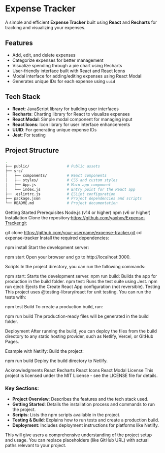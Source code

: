# Expense Tracker

A simple and efficient **Expense Tracker** built using **React** and **Recharts** for tracking and visualizing your expenses.

## Features

- Add, edit, and delete expenses
- Categorize expenses for better management
- Visualize spending through a pie chart using Recharts
- User-friendly interface built with React and React Icons
- Modal interface for adding/editing expenses using React Modal
- Generates unique IDs for each expense using `uuid`

## Tech Stack

- **React**: JavaScript library for building user interfaces
- **Recharts**: Charting library for React to visualize expenses
- **React Modal**: Simple modal component for managing input
- **React Icons**: Icon library for user interface enhancements
- **UUID**: For generating unique expense IDs
- **Jest**: For testing

## Project Structure

```bash
.
├── public/                 # Public assets
├── src/
│   ├── components/         # React components
│   ├── styles/             # CSS and custom styles
│   ├── App.js              # Main app component
│   └── index.js            # Entry point for the React app
├── .eslintrc.js            # ESLint configuration
├── package.json            # Project dependencies and scripts
└── README.md               # Project documentation
```

Getting Started
Prerequisites
Node.js (v14 or higher)
npm (v6 or higher)
Installation
Clone the repository:https://github.com/yaxhxv/Expense-Tracker.git

 
git clone https://github.com/your-username/expense-tracker.git
cd expense-tracker
Install the required dependencies:

 
npm install
Start the development server:

 
npm start
Open your browser and go to http://localhost:3000.

Scripts
In the project directory, you can run the following commands:

npm start: Starts the development server.
npm run build: Builds the app for production in the build folder.
npm test: Runs the test suite using Jest.
npm run eject: Ejects the Create React App configuration (not reversible).
Testing
This project uses @testing-library/react for unit testing. You can run the tests with:

 
npm test
Build
To create a production build, run:

 
npm run build
The production-ready files will be generated in the build folder.

Deployment
After running the build, you can deploy the files from the build directory to any static hosting provider, such as Netlify, Vercel, or GitHub Pages.

Example with Netlify:
Build the project:

 
npm run build
Deploy the build directory to Netlify.

Acknowledgments
React
Recharts
React Icons
React Modal
License
This project is licensed under the MIT License - see the LICENSE file for details.


### Key Sections:
- **Project Overview**: Describes the features and the tech stack used.
- **Getting Started**: Details the installation process and commands to run the project.
- **Scripts**: Lists the npm scripts available in the project.
- **Testing & Build**: Explains how to run tests and create a production build.
- **Deployment**: Includes deployment instructions for platforms like Netlify.
  
This will give users a comprehensive understanding of the project setup and usage. You can replace placeholders (like GitHub URL) with actual paths relevant to your project.
